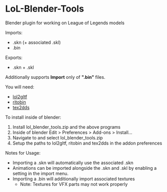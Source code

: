 # LoL-Blender-Tools
Blender plugin for working on League of Legends models

Imports:
 - .skn (+ associated .skl)
 - .bin

Exports:
 - .skn + .skl


Additionally supports **Import** only of **".bin"** files.

You will need:
- [lol2gltf](https://github.com/Crauzer/lol2gltf/releases/latest/)
- [ritobin](https://github.com/moonshadow565/ritobin/releases/latest/)
- [tex2dds](https://github.com/Morilli/Ritoddstex/releases/latest/)

To install inside of blender:
 1) Install lol_blender_tools.zip and the above programs
 2) Inside of blender Edit > Preferences > Add-ons > Install...
 3) Navigate to and select lol_blender_tools.zip
 4) Setup the paths to lol2gltf, ritobin and tex2dds in the addon preferences

Notes for Usage:
 - Importing a .skn will automatically use the associated .skn
 - Animations can be imported alongside the .skn and .skl by enabling a setting in the import menu.
 - Importing a .bin will additionally import associated textures
   - Note: Textures for VFX parts may not work properly
